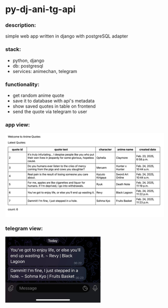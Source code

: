 # py-dj-ani-tg-api

### description:
simple web app written in django with postgreSQL adapter <br>

### stack:
- python, django
- db: postgresql
- services: animechan, telegram

### functionality:
- get random anime quote
- save it to database with api's metadata
- show saved quotes in table on frontend
- send the quote via telegram to user

### app view:
<img src="images/app.png" alt="drawing" width="500"/> <br>

### telegram view:
<img src="images/tg.jpeg" alt="drawing" width="300"/>